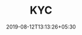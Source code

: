 ---
title: "KYC"
date: 2019-08-12T13:13:26+05:30
type: "credit-report"
layout: "report-delivered"

currentinfo: 'completed'
currentpayment: 'completed'
currentkyc: 'completed'
currentreport: 'completed'

loggedin: true
progressBar: false
breadcrumb: true
reportinfo: true
containernormal: true
reportlist: false
---